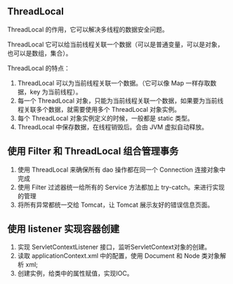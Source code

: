 ## ThreadLocal

ThreadLocal 的作用，它可以解决多线程的数据安全问题。

ThreadLocal 它可以给当前线程关联一个数据（可以是普通变量，可以是对象，也可以是数组，集合）。

ThreadLocal 的特点： 

1. ThreadLocal 可以为当前线程关联一个数据。（它可以像 Map 一样存取数据，key 为当前线程）。
2. 每一个 ThreadLocal 对象，只能为当前线程关联一个数据，如果要为当前线程关联多个数据，就需要使用多个 ThreadLocal 对象实例。 
3. 每个 ThreadLocal 对象实例定义的时候，一般都是 static 类型。
4. ThreadLocal 中保存数据，在线程销毁后。会由 JVM 虚拟自动释放。

## 使用 Filter 和 ThreadLocal 组合管理事务

1. 使用 ThreadLocal 来确保所有 dao 操作都在同一个 Connection 连接对象中完成
2. 使用 Filter 过滤器统一给所有的 Service 方法都加上 try-catch。来进行实现的管理
3. 将所有异常都统一交给 Tomcat，让 Tomcat 展示友好的错误信息页面。

## 使用 listener 实现容器创建

1. 实现 ServletContextListener 接口，监听ServletContext对象的创建。
2. 读取 applicationContext.xml 中的配置，使用 Document 和 Node 类对象解析 xml;
3. 创建实例，给类中的属性赋值，实现IOC。